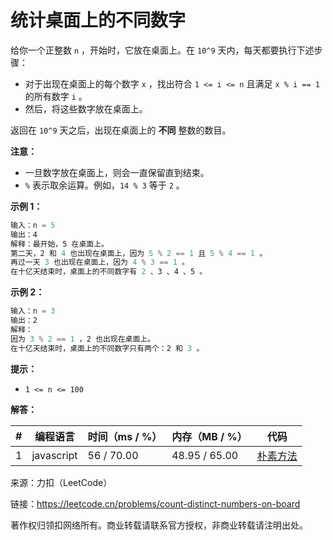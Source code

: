 # 统计桌面上的不同数字

给你一个正整数 `n` ，开始时，它放在桌面上。在 `10^9` 天内，每天都要执行下述步骤：

- 对于出现在桌面上的每个数字 `x` ，找出符合 `1 <= i <= n` 且满足 `x % i == 1` 的所有数字 `i` 。
- 然后，将这些数字放在桌面上。

返回在 `10^9` 天之后，出现在桌面上的 **不同** 整数的数目。

**注意：**

- 一旦数字放在桌面上，则会一直保留直到结束。
- `%` 表示取余运算。例如，`14 % 3` 等于 `2` 。

**示例 1：**

``` javascript
输入：n = 5
输出：4
解释：最开始，5 在桌面上。 
第二天，2 和 4 也出现在桌面上，因为 5 % 2 == 1 且 5 % 4 == 1 。 
再过一天 3 也出现在桌面上，因为 4 % 3 == 1 。 
在十亿天结束时，桌面上的不同数字有 2 、3 、4 、5 。
```

**示例 2：**

``` javascript
输入：n = 3 
输出：2
解释： 
因为 3 % 2 == 1 ，2 也出现在桌面上。 
在十亿天结束时，桌面上的不同数字只有两个：2 和 3 。 
```

**提示：**

- `1 <= n <= 100`

**解答：**

**#**|**编程语言**|**时间（ms / %）**|**内存（MB / %）**|**代码**
--|--|--|--|--
1|javascript|56 / 70.00|48.95 / 65.00|[朴素方法](./javascript/ac_v1.js)

来源：力扣（LeetCode）

链接：https://leetcode.cn/problems/count-distinct-numbers-on-board

著作权归领扣网络所有。商业转载请联系官方授权，非商业转载请注明出处。
